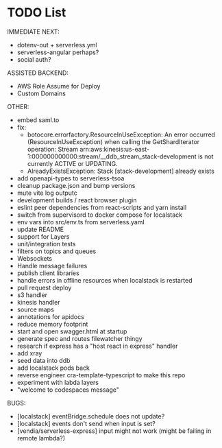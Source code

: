 # TODO List

IMMEDIATE NEXT:

- dotenv-out + serverless.yml
- serverless-angular perhaps?
- social auth?

ASSISTED BACKEND:

- AWS Role Assume for Deploy
- Custom Domains

OTHER:

- embed saml.to
- fix:
  - botocore.errorfactory.ResourceInUseException: An error occurred (ResourceInUseException) when calling the GetShardIterator
    operation: Stream arn:aws:kinesis:us-east-1:000000000000:stream/\_\_ddb_stream_stack-development is not currently ACTIVE or
    UPDATING.
  - AlreadyExistsException: Stack [stack-development] already exists
- add openapi-types to serverless-tsoa
- cleanup package.json and bump versions
- mute vite log outputc
- development builds / react browser plugin
- eslint peer dependencies from react-scripts and yarn install
- switch from supervisord to docker compose for localstack
- env vars into src/env.ts from serverless.yaml
- update README
- support for Layers
- unit/integration tests
- filters on topics and queues
- Websockets
- Handle message failures
- publish client libraries
- handle errors in offline resources when localstack is restarted
- pull request deploy
- s3 handler
- kinesis handler
- source maps
- annotations for apidocs
- reduce memory footprint
- start and open swagger.html at startup
- generate spec and routes filewatcher thingy
- research if express has a "host react in express" handler
- add xray
- seed data into ddb
- add localstack pods back
- reverse engineer cra-template-typescript to make this repo
- experiment with labda layers
- "welcome to codespaces message"

BUGS:

- [localstack] eventBridge.schedule does not update?
- [localstack] events don't send when input is set?
- [vendia/serverless-express] input might not work (might be failing in remote lambda?)
